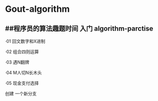 # Gout-algorithm

##程序员的算法趣题时间
入门
algorithm-parctise
---
·01  回文数字和X进制

·02  组合四则运算

·03  遇N翻牌

·04  M人切N长木头

·05  现金支付选择

创建 一个新分支
